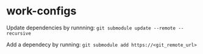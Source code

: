 # work-configs

Update dependencies by runnning: `git submodule update --remote --recursive`

Add a dependecy by running: `git submodule add https://<git_remote_url>`
